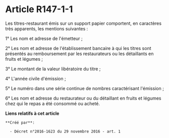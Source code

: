 # Article R147-1-1

Les titres-restaurant émis sur un support papier comportent, en caractères très apparents, les mentions suivantes : 

1° Les nom et adresse de l'émetteur ; 

2° Les nom et adresse de l'établissement bancaire à qui les titres sont  présentés au remboursement par les restaurateurs ou
les détaillants en  fruits et légumes ; 

3° Le montant de la valeur libératoire du titre ; 

4° L'année civile d'émission ; 

5° Le numéro dans une série continue de nombres caractérisant l'émission ; 

6° Les nom et adresse du restaurateur ou du détaillant en fruits et légumes chez qui le repas a été consommé ou acheté.

**Liens relatifs à cet article**

	**Créé par**:

	  - Décret n°2016-1623 du 29 novembre 2016 - art. 1
